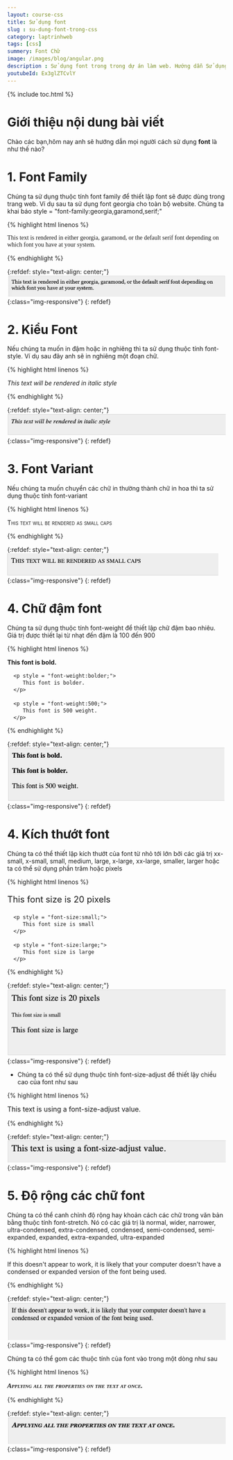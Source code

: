 ```yaml
---
layout: course-css
title: Sử dụng font 
slug : su-dung-font-trong-css
category: laptrinhweb
tags: [css]
summery: Font Chữ  
image: /images/blog/angular.png
description : Sử dụng font trong trong dự án làm web. Hướng dẫn Sử dụng font trong CSS vào dự án web. 
youtubeId: Ex3glZTCvlY
---
```


{% include toc.html %}

# **Giới thiệu nội dung bài viết**

Chào các bạn,hôm nay anh sẽ hướng dẫn mọi người cách sử dụng <b>font</b> là như thế nào?

# **1. Font Family**

Chúng ta sử dụng thuộc tính font family để thiết lập font sẽ được dùng trong trang web. Ví dụ sau ta sử dụng font georgia cho toàn bộ website. Chúng ta khai báo style = "font-family:georgia,garamond,serif;"

{% highlight html linenos %}

<html>
   <head>
   </head>

   <body>
      <p style = "font-family:georgia,garamond,serif;">
         This text is rendered in either georgia, garamond, or the 
         default serif font depending on which font  you have at your system.
      </p>
   </body>
</html>

{% endhighlight %}

{:refdef: style="text-align: center;"}
![font1](/images/post/css/font1.png){:class="img-responsive"}
{: refdef}

# **2. Kiểu Font**

Nếu chúng ta muốn in đậm hoặc in nghiêng thì ta sử dụng thuộc tính font-style. Ví dụ sau đây anh sẽ in nghiêng một đoạn chữ.

{% highlight html linenos %}

<html>
   <head>
   </head>

   <body>
      <p style = "font-style:italic;">
         This text will be rendered in italic style
      </p>
   </body>
</html>

{% endhighlight %}

{:refdef: style="text-align: center;"}
![font2](/images/post/css/font2.png){:class="img-responsive"}
{: refdef}

# **3. Font Variant**

Nếu chúng ta muốn chuyển các chữ in thường thành chữ in hoa thì ta sử dụng thuộc tính font-variant

{% highlight html linenos %}

<html>
   <head>
   </head>

   <body>
      <p style = "font-variant:small-caps;">
         This text will be rendered as small caps
      </p>
   </body>
</html>

{% endhighlight %}

{:refdef: style="text-align: center;"}
![font3](/images/post/css/font3.png){:class="img-responsive"}
{: refdef}

# **4. Chữ đậm font**

Chúng ta sử dụng thuộc tính font-weight để thiết lập chữ đậm bao nhiêu. Giá trị được thiết lại từ nhạt đến đậm là 100 đến 900

{% highlight html linenos %}

<html>
   <head>
   </head>

   <body>
      <p style = "font-weight:bold;">
         This font is bold.
      </p>
      
      <p style = "font-weight:bolder;">
         This font is bolder.
      </p>
      
      <p style = "font-weight:500;">
         This font is 500 weight.
      </p>
   </body>
</html> 

{% endhighlight %}

{:refdef: style="text-align: center;"}
![font4](/images/post/css/font4.png){:class="img-responsive"}
{: refdef}

# **4. Kích thướt font**

Chúng ta có thể thiết lập kích thướt của font từ nhỏ tới lớn bởi các giá trị xx-small, x-small, small, medium, large, x-large, xx-large, smaller, larger hoặc ta có thể sử dụng phần trăm hoặc pixels

{% highlight html linenos %}

<html>
   <head>
   </head>

   <body>
      <p style = "font-size:20px;">
         This font size is 20 pixels
      </p>
      
      <p style = "font-size:small;">
         This font size is small
      </p>
      
      <p style = "font-size:large;">
         This font size is large
      </p>
   </body>
</html> 

{% endhighlight %}

{:refdef: style="text-align: center;"}
![font5](/images/post/css/font5.png){:class="img-responsive"}
{: refdef}

- Chúng ta có thể sử dụng thuộc tính font-size-adjust để thiết lậy chiều cao của font như sau

{% highlight html linenos %}

<html>
   <head>
   </head>

   <body>
      <p style = "font-size-adjust:0.61;">
         This text is using a font-size-adjust value.
      </p>
   </body>
</html>

{% endhighlight %}

{:refdef: style="text-align: center;"}
![font6](/images/post/css/font6.png){:class="img-responsive"}
{: refdef}

# **5. Độ rộng các chữ font**

Chúng ta có thể canh chỉnh độ rộng hay khoản cách các chữ trong văn bản bằng thuộc tính font-stretch. Nó có các giá trị là normal, wider, narrower, ultra-condensed, extra-condensed, condensed, semi-condensed, semi-expanded, expanded, extra-expanded, ultra-expanded

{% highlight html linenos %}

<html>
   <head>
   </head>

   <body>
      <p style = "font-stretch:ultra-expanded;">
         If this doesn't appear to work, it is likely that your computer 
         doesn't have a <br>condensed or expanded version of the font being used.
      </p>
   </body>
</html> 

{% endhighlight %}

{:refdef: style="text-align: center;"}
![font7](/images/post/css/font7.png){:class="img-responsive"}
{: refdef}

Chúng ta có thể gom các thuộc tính của font vào trong một dòng như sau

{% highlight html linenos %}

<html>
   <head>
   </head>

   <body>
      <p style = "font:italic small-caps bold 15px georgia;">
         Applying all the properties on the text at once.
      </p>
   </body>
</html>

{% endhighlight %}

{:refdef: style="text-align: center;"}
![font8](/images/post/css/font8.png){:class="img-responsive"}
{: refdef}
















